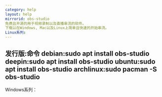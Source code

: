 ```yaml
---
category: help
layout: help
mirrorid: obs-studio
免费且开源的用于视频录制以及直播串流的软件。
下载以在Windows, Mac以及Linux上简单且快速的开始串流。
Linux系列:
---
```

发行版:命令
debian:sudo apt install obs-studio
deepin:sudo apt install obs-studio
ubuntu:sudo apt install obs-studio
archlinux:sudo pacman -S obs-studio
---
Windows系列：
